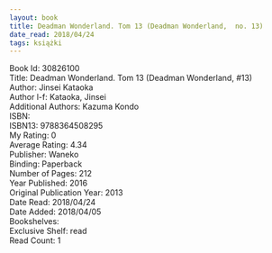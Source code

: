 ```yaml
---
layout: book
title: Deadman Wonderland. Tom 13 (Deadman Wonderland,  no. 13)
date_read: 2018/04/24
tags: książki
---
```


Book Id: 30826100<br />
Title: Deadman Wonderland. Tom 13 (Deadman Wonderland, #13)<br />
Author: Jinsei Kataoka<br />
Author l-f: Kataoka, Jinsei<br />
Additional Authors: Kazuma Kondo<br />
ISBN: <br />
ISBN13: 9788364508295<br />
My Rating: 0<br />
Average Rating: 4.34<br />
Publisher: Waneko<br />
Binding: Paperback<br />
Number of Pages: 212<br />
Year Published: 2016<br />
Original Publication Year: 2013<br />
Date Read: 2018/04/24<br />
Date Added: 2018/04/05<br />
Bookshelves: <br />
Exclusive Shelf: read<br />
Read Count: 1<br />


